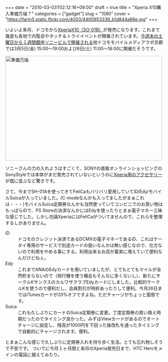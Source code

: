 +++
date = "2010-03-03T02:12:16+09:00"
draft = true
title = "Xperia X10購入準備万端？"
categories = ["gadget"]
slug = "1580"
cover = "https://farm5.static.flickr.com/4003/4400953339_b1d844a66e.jpg"
+++

いよいよ来月、ドコモから<a href="http://www.nttdocomo.co.jp/product/foma/smart_phone/so01b/index.html" target="_blank">XperiaX10（SO-01B）</a>が発売になります。これまで幾度も各地で内覧会やタッチ＆トライイベントが開催されています。<a href="http://www.sonyericsson.co.jp/product/docomo/so-01b/event/" target="_blank">今週末の土曜日から１週間銀座ソニービルで開催される</a>他ドコモモバイルメディアラボ京都では3月5日(金) 15:00～19:00および6日(土) 11:00～18:00に開催だそうです。
<p>
<a title="準備万端 by けるる, on Flickr" href="https://www.flickr.com/photos/keruru/4400953339/"><img src="https://farm5.static.flickr.com/4003/4400953339_b1d844a66e.jpg" alt="準備万端" width="500" height="333" /></a></p>

ソニーさんの力の入れようはすごくて、SONYの直販オンラインショッピングのSonyStyleでは本体がまだ発売されていないというのに<a href="http://www1.jp.sonystyle.com/Qnavi/Main/phone_acc_000001/" target="_blank">Xperia用のアクセサリー</a>が既に並ぶなど驚きです。

さて、今までSH-01Aを使ってきてFeliCaもバリバリ愛用していてiD/Edy/モバイルSuicaが入っていました。(C-modeなんかも入ってましたがまぁこれは・・・)モバイルSuica定期券なんかも当然使っていてコンビニでのお買い物はもっぱらiDで、PS Storeの決済なんかにはEdyを使ったりとまぁ電子マネー三昧な感じでした。しかし勿論XperiaにはFeliCaがついてませんので、これらを整理するしかありません。

<dl> <dt>iD</dt> <dd>ドコモのクレジット決済であるDCMXの電子マネーであるiD、これはケータイ専用のサービスで別途カードの扱いなんかは無い感じなので、仕方ないので利用をやめる事にする。利用出来るお店が着実に増えていて便利なんだけどねぇ。 </dd> <dt>Edy</dt> <dd>これまでANAのEdyカードを用いていましたが、とてもとてもマイルが全然貯まらないので（飛行機を使う機会もそんなに多くないし）、新たにサークルKサンクスのカルワザクラブEdyカードにしました。比較的サークルKを使うので便利だし、会員割引が時折あったりして便利。今月26日まではiTunesカードが20%オフですよね。ただチャージがちょっと面倒です。</dd> <dt>Suica</dt> <dd>これも久しぶりにカードのSuica定期券に変更。丁度定期券の買い換え時期だったのでタイミング良かった。みずほViewカードがあるのでオートチャージに設定し、残高が1000円を下回った後改札を通ったタイミングで自動的にチャージされます。便利。</dd> </dl>とまぁこんな感じで久しぶりに定期券入れを持ち歩く生活。とても忘れ物しそうで不安です。
ついでに今月１ヶ月間と来月のXperia発売日まで、HTC Heroをメインの電話に据えてみたり。
